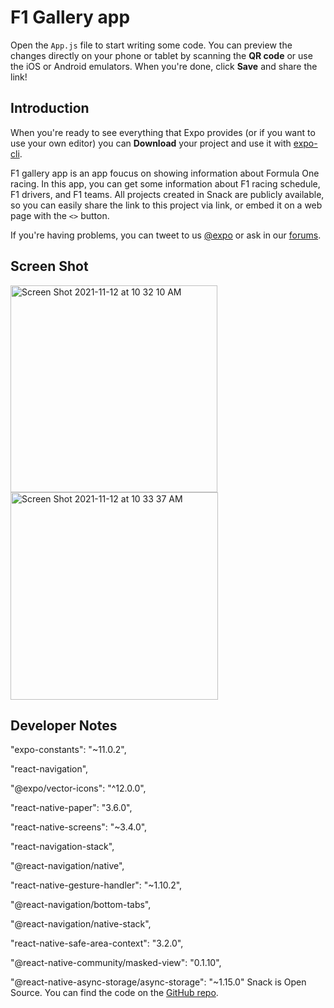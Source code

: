 # F1 Gallery app
Open the `App.js` file to start writing some code. You can preview the changes directly on your phone or tablet by scanning the **QR code** or use the iOS or Android emulators. When you're done, click **Save** and share the link!

## Introduction
When you're ready to see everything that Expo provides (or if you want to use your own editor) you can **Download** your project and use it with [expo-cli](https://docs.expo.io/get-started/installation).

F1 gallery app is an app foucus on showing information about Formula One racing.
In this app, you can get some information about F1 racing schedule, F1 drivers, and F1 teams.
All projects created in Snack are publicly available, so you can easily share the link to this project via link, or embed it on a web page with the `<>` button.

If you're having problems, you can tweet to us [@expo](https://twitter.com/expo) or ask in our [forums](https://forums.expo.io/c/snack).


## Screen Shot

<img width="331" alt="Screen Shot 2021-11-12 at 10 32 10 AM" src="https://user-images.githubusercontent.com/56251687/141492454-990078ee-10c4-4edd-ba93-8917121de228.png">

<img width="332" alt="Screen Shot 2021-11-12 at 10 33 37 AM" src="https://user-images.githubusercontent.com/56251687/141492579-42a03c4f-e0e5-4092-a8bc-a71650315cbf.png">

## Developer Notes
"expo-constants": "~11.0.2",

"react-navigation",

"@expo/vector-icons": "^12.0.0",

"react-native-paper": "3.6.0",

"react-native-screens": "~3.4.0",

"react-navigation-stack",

"@react-navigation/native",

"react-native-gesture-handler": "~1.10.2",

"@react-navigation/bottom-tabs",

"@react-navigation/native-stack",

"react-native-safe-area-context": "3.2.0",

"@react-native-community/masked-view": "0.1.10",

"@react-native-async-storage/async-storage": "~1.15.0"
Snack is Open Source. You can find the code on the [GitHub repo](https://github.com/expo/snack).
